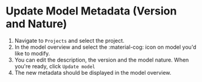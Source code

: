 <!--
 ~ SPDX-FileCopyrightText: Copyright DB Netz AG and the capella-collab-manager contributors
 ~ SPDX-License-Identifier: Apache-2.0
 -->

# Update Model Metadata (Version and Nature)

1. Navigate to `Projects` and select the project.
1. In the model overview and select the :material-cog: icon on model you'd like
   to modify.
1. You can edit the description, the version and the model nature. When you're
   ready, click `Update model`
1. The new metadata should be displayed in the model overview.
